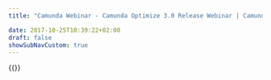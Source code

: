 ```yaml
---
title: "Camunda Webinar - Camunda Optimize 3.0 Release Webinar | Camunda BPM"

date: 2017-10-25T10:39:22+02:00
draft: false
showSubNavCustom: true
---
```

{{<webinar-single
title="Camunda Optimize 3.0 Release Webinar"
image=""
language="en"
hubspotid="d7d76b42-fe2c-43db-bd97-568955270630"
description="This month’s Optimize 3.0 release is a significant milestone for the product. <br><br>The new Process Events Monitoring feature set makes it possible for the first time to <strong>import process data into Optimize from a range of external sources</strong> and carry out monitoring, reporting, and <strong>continuous improvement for end-to-end processes even in cases where the entire process isn’t yet automated by Camunda BPM.</strong><br><br>Enhancement in Optimize 3.0 include:<br><br>- New capabilities for efficient End-To-End Monitoring and Reporting<br><br>- New User Task Reporting and Monitoring capabilities which allow you to analyse performance trends for your user tasks<br><br>- New Flexible Alerting capabilities which allow you to send Alerts to any system of your choice<br><br>- New Dashboarding capabilities which simplify creating and modifying dashboards to a large extend<br><br>- Support for Elasticsearch 7<br><br>These new capabilities expand the scope of Optimize from a process analytics platform that’s entirely Camunda-centric to one that enables you to visualize, monitor, and improve processes anywhere in your organization–even the processes you haven’t yet gotten around to fully automating with Camunda.<br><br>In this webinar, Optimize Product Manager Felix Müller will be joined by Camunda Optimize Tech Lead Sebastian Bathke to share more on Process Events Monitoring and to show you step-by-step how to start using it.<br><br>All registrants will receive an email with a link to the webinar recording, so please feel free to sign up even if you’re not sure you can attend the live event.<br><br>__Webinar Date: Wednesday, April 8th, 2020, 5pm CET/11am ET__<br><br>__Speakers:__<br><br><img src='https://images.ctfassets.net/vpidbgnakfvf/54jlk8JjJM9f85NICUVfZW/bb439527c2b088759ab041ed5657b3c0/felix-150px.jpg' style='float:left;padding: 0px 10px 60px 0px;'> __Felix Müller, Product Manager__<br><br>Felix is Senior Product Manager at Camunda managing Camunda Optimize. He is passionate about supporting companies being successful in their digital transformation by bringing process insights to everyone. He has more than 10 years experience in the digital world and knows what continuous process improvement means and how it can be achieved within large organizations today.<br><br><br><img src='https://images.ctfassets.net/vpidbgnakfvf/6SZMSGKHeGreAaUOWsYhjq/12e783c44082294c8fd5a2735256c535/sebastian.jpg' style='float:left;padding: 0px 10px 70px 0px;'> __Sebastian Bathke, Tech Lead__<br><br>Sebastian Bathke is Tech Lead in the Camunda Optimize Team. He loves to build automation technology and enable a broad audience to make use of it. He has more than 10 years of experience in Software Engineering, be it in Enterprise environments or the Startup domain and is keen to deliver process automation that serves both."
recordinglink="0"
embedlink=""
datetime="2020-04-08T11:00-05:00"
datetimeend="2020-04-08T12:00-05:00"
gotowebinarwebinarkey=""
image="">}}
